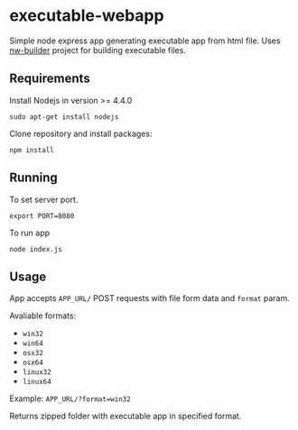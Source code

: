 # executable-webapp
Simple node express app generating executable app from html file.
Uses [nw-builder](https://github.com/nwjs/nw-builder) project for building executable files.

## Requirements
Install Nodejs in version >= 4.4.0
```
sudo apt-get install nodejs
```

Clone repository and install packages:
```
npm install
```

## Running
To set server port.
```
export PORT=8080
```

To run app
```
node index.js
```

## Usage
App accepts ```APP_URL/``` POST requests with file form data and ```format``` param.

Avaliable formats:
* ```win32```
* ```win64```
* ```osx32```
* ```osx64```
* ```linux32```
* ```linux64```

Example: ```APP_URL/?format=win32```

Returns zipped folder with executable app in specified format.
